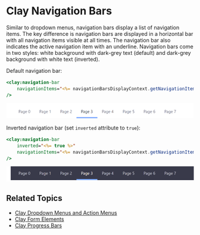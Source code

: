 # Clay Navigation Bars

Similar to dropdown menus, navigation bars display a list of navigation items. The key difference is navigation bars are displayed in a horizontal bar with all navigation items visible at all times. The navigation bar also indicates the  active navigation item with an underline. Navigation bars come in two styles: white background with dark-grey text (default) and dark-grey background with white text (inverted).

Default navigation bar:

```jsp
<clay:navigation-bar 
    navigationItems="<%= navigationBarsDisplayContext.getNavigationItems() %>" 
/>
```

![You can include navigation bars in your apps.](./clay-navigation-bars/images/01.png)

Inverted navigation bar (set `inverted` attribute to `true`):

```jsp
<clay:navigation-bar 
    inverted="<%= true %>" 
    navigationItems="<%= navigationBarsDisplayContext.getNavigationItems() %>" 
/>
```

![Navigation bars can be inverted if you prefer.](./clay-navigation-bars/images/02.png)

## Related Topics

* [Clay Dropdown Menus and Action Menus](./clay-dropdown-and-action-menus.md)
* [Clay Form Elements](./clay-form-elements.md)
* [Clay Progress Bars](./clay-progress-bars.md)
